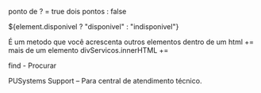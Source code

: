 
 ponto de ? = true
 dois pontos : false
 <p>${element.disponivel ? "disponivel" : "indisponivel"}</p> 



  É um metodo que você acrescenta outros elementos dentro de um html 
  += mais de um elemento
  divServicos.innerHTML += 

  find - Procurar

PUSystems Support – Para central de atendimento técnico.